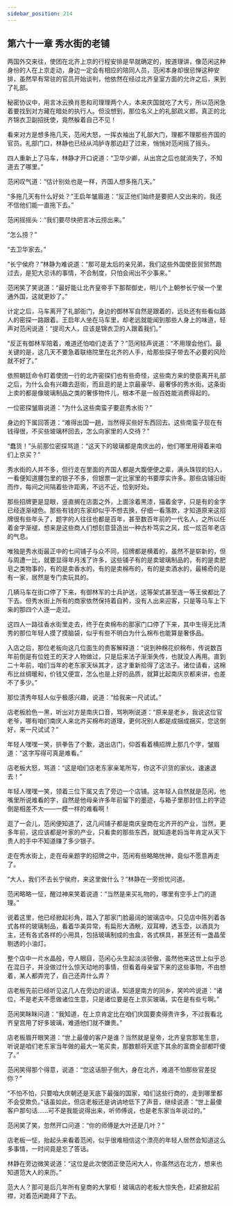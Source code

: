 ```yaml
---
sidebar_position: 214
---
```


## 第六十一章 **秀水街的老铺**

两国外交来往，使团在北齐上京的行程安排是早就确定的，按道理讲，像范闲这种身份的人在上京走动，身边一定会有相应的陪同人员，范闲本身却很忌惮这种安排，虽然早有常驻的官员开始谈判，他依然在经过北齐皇室方面的允许之后，来到了礼部。

秘密协议中，用言冰云换肖恩和司理理两个人，本来庆国就吃了大亏，所以范闲急着要找到对方藏在暗处的执行人。但没想到，那位名义上的礼部疏义郎，真正的北齐锦衣卫副招抚使，竟然躲着自己不见！

看来对方是想多拖几天，范闲大怒，一挥衣袖出了礼部大门，理都不理那些齐国的官员。礼部门口，林静也已经从鸿胪寺那边赶了过来，悄悄对范闲摇了摇头。

四人重新上了马车，林静才开口说道：“卫华少卿，从出宫之后也就消失了，不知道去了哪里。”

范闲叹气道：“估计别处也是一样，齐国人想多拖几天。”

“多拖几天有什么好处？”王启年皱眉道：“反正他们始终是要把人交出来的，我还不信他们能一直拖下去。”

范闲摇摇头：“我们要尽快把言冰云捞出来。”

“怎么捞？”

“去卫华家去。”

“长宁侯府？”林静为难说道：“那可是太后的亲兄弟，我们这些外国使臣贸贸然跑过去，是犯大忌讳的事情，不合制度，只怕会闹出不少事来。”

范闲笑了笑说道：“最好能让北齐皇帝手下那帮御史，明儿个上朝参长宁侯一个里通外国，这就更妙了。”

计定之后，马车离开了礼部衙门，身边的御林军自然是跟着的，远处还有些看似路人的密探一路跟着。王启年人坐在马车里，却老远就能闻到那些人身上的味道，轻声对范闲说道：“提司大人，应该是锦衣卫的人跟着我们。”

“反正有御林军陪着，难道还怕咱们走丢了？”范闲轻声说道：“不用理会他们。最关键的是，这几天不要急着联络院里在北齐的人手，给那些探子带去不必要的风险就不好了。”

依照朝廷命令盯着使团一行的北齐密探们也有些奇怪，这些南方来的使臣离开礼部之后，为什么会有兴趣去逛街，而且逛的是上京最豪华、最奢侈的秀水街。这条街上卖的都是像玻璃制品之类的奢侈物件儿，根本不是一般百姓能消费得起的。

一位密探皱眉说道：“为什么这些南蛮子要逛秀水街？”

身边的下属回答道：“难得出国一趟，当然得买些好东西回去。这些南蛮子现在有钱得很，不买些玻璃杯回去，怎么向家里的人交待？”

“蠢货！”头前那位密探骂道：“这天下的玻璃都是南庆出的，他们哪里用得着来咱们上京买？”

秀水街的人并不多，但行走在里面的齐国人都是大腹便便之辈，满头珠钗的妇人，一看便知道腰包里的银子不多，但银票一定比家里的书要厚实许多。那些店铺沿街而作，每间之间隔着些许距离，不远不近，恰到好处。

那些招牌更是显眼，竖直搁在店面之外，上面涂着黑漆，描着金字，只是有的金字已经逐渐褪色。那些有钱的东家却似乎不想去换，仔细一看落款，才知道原来这招牌很有些年头了，题字的人往往也都是百年，甚至数百年前的一代名人，之所以任着金字渐褪，想来是这些商人们想刻意营造出一种古朴笃实之风，炫一炫百年老店的气息。

唯独是秀水街最正中的七间铺子与众不同，招牌都是横着的，虽然不是崭新的，但与周遭一比，就要显得年月浅了许多，这些铺子有的是卖玻璃制品的，有的是卖肥皂之类物事的，有的是卖香水的，有的是卖棉布的，有的是卖酒水的，最稀奇的是有一家，居然是专门卖玩具的。

几辆马车在街口停了下来，有御林军的士兵护送，这等架式甚至连一等王侯都比了下去。但秀水街上所有的商家依然保持着自矜，没有人出来迎客，只是等马车上下来的那四个人逐一走过。

这四人一路往香水街里走去，终于在卖棉布的那家门口停了下来，其中生得无比清秀的那位年轻人摸了摸脑袋，似乎有些不明白为什么棉布也能算是奢侈品。

入店之后，那位老板向这几位面生的贵客解释道：“说到种棉花织棉布，传说数百年前倒是有位姓王的天才人物做过，只是后来法子渐渐失传，也就没人再用。直到二十年前，咱们当年的老东家天纵其才，这才重新拾得了这法子。诸位请看，这棉布比丝绸暖和，价钱又便宜，怎么也是上好的品质，就算比起南庆京都来讲，也差不了多少。”

那位清秀年轻人似乎极感兴趣，说道：“给我来一尺试试。”

店老板脸色一黑，听出对方是南庆口音，骂咧咧说道：“原来是老乡，我说这位官老爷，哪有咱们南庆人来北齐买棉布的道理，更何况别人都是成捆成捆买，您这倒好，来一尺试试？”

年轻人嘿嘿一笑，拱拳告了个歉，退出店门，仰首看着横招牌上那几个字，皱眉道：“这字写得可真是难看。”

店老板大怒，骂道：“这是咱们店老东家亲笔所写，你这不识货的家伙，速速退去！”

年轻人嘿嘿一笑，领着三位下属又去了旁边一个店铺。这年轻人自然就是范闲，他嘴里所说难看的字，自然是他母亲许多年前留下的墨迹，与箱子里那封信上的字迹倒是相差不大——一模一样的难看啊！

逛了一会儿，范闲便知道了，这几间铺子都是南庆皇商在北齐开的产业，当然，更多年前，这应该都是叶家的产业，只看卖的那些东西，就知道老妈当年肯定从天下贵人的手中不知道赚了多少银子。

走在秀水街上，走在母亲题字的招牌之中，范闲有些略略恍神，竟似不愿意再走了。

“大人，我们不去长宁侯府，来这里做什么？”林静在一旁担忧问道。

范闲略略一怔，醒过神来笑着说道：“当然是来买礼物的，哪里有空手上门的道理。”

说着这里，他已经掀起衫角，踏入了那家门脸最阔的玻璃店中。只见店中陈列着各式各样的玻璃制品，看着华美异常，有扁形大酒觥，双耳樽，透玉壶，以酒具为主，还有各式各样的小用具，包括玻璃制成的虫盒，各式棋具，甚至还有一盏晶莹剔透的小油灯。

整个店中一片水晶般，夺人眼目，范闲心头生起淡淡骄傲，虽然他来这世上似乎总在混日子，并没做过什么惊天动地的事情，但看着母亲留下来的这些事物，不由想着，某人都弄完了，自己还弄什么弄？

店老板先前已经听见这几人在旁边的说话，知道是南方的同乡，笑吟吟说道：“诸位，不是老夫不愿做诸位生意，只是诸位要是在上京买玻璃，实在是有些亏啊。”

范闲笑眯眯问道：“我知道，在上京肯定比在咱们庆国要卖得贵许多，不过我看北齐皇宫用了好多玻璃，难道他们就不嫌贵。”

店老板眉开眼笑道：“世上最傻的客户是谁？当然就是皇帝，北齐皇宫那笔生意，听说是咱们老东家当年做的最大一笔买卖，那数额将天底下其余的富商全部都吓傻了。”

范闲笑得那个得意，说道：“您这话胆子倒大，身在北齐，难道不怕那些官差捉你？”

“不怕不怕，只要咱大庆朝还是天底下最强的国家，咱们这些行商的，走到哪里都不会受欺负。”话虽如此，但店老板还是讷讷地低下了声音，继续说道：“世上最傻客户那句话……可不是我能说得出来，听师傅说，也是老东家当年说过的。”

范闲笑了笑，忽然开口问道：“你的师傅是大叶还是几叶？”

店老板一怔，抬起头来看着范闲，似乎很难相信这个漂亮的年轻人居然会知道这么多事情，一时间竟是忘了答话。

林静在旁边微笑说道：“这位是此次使团正使范闲大人，你虽然远在北方，想来也知道范大人的来历。”

范大人？那可是后几年所有皇商的大掌柜！玻璃店的老板大惊失色，赶紧掀起前襟，对着范闲跪拜了下去。


